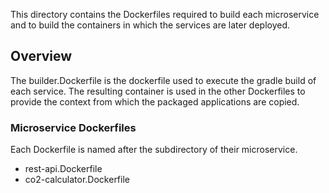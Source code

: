 This directory contains the Dockerfiles required to build each microservice and to build the containers in which the services are later deployed.

## Overview

The builder.Dockerfile is the dockerfile used to execute the gradle build of each service.
The resulting container is used in the other Dockerfiles to provide the context from which the packaged applications are copied.

### Microservice Dockerfiles

Each Dockerfile is named after the subdirectory of their microservice.

- rest-api.Dockerfile
- co2-calculator.Dockerfile